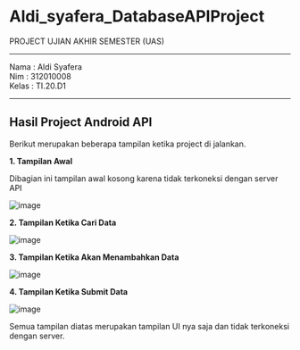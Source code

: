 # Aldi_syafera_DatabaseAPIProject

PROJECT UJIAN AKHIR SEMESTER (UAS)

<hr>

Nama : Aldi Syafera <br>
Nim : 312010008 <br>
Kelas : TI.20.D1

<hr>

## Hasil Project Android API 

Berikut merupakan beberapa tampilan ketika project di jalankan.

**1. Tampilan Awal**

Dibagian ini tampilan awal kosong karena tidak terkoneksi dengan server API

![image](https://github.com/Andriansyah00/Andri_DatabaseAPIProject/assets/73049521/a3d536ce-18e6-4f83-b564-f3847916fe4b)

**2. Tampilan Ketika Cari Data**

![image](https://github.com/Andriansyah00/Andri_DatabaseAPIProject/assets/73049521/066d7181-7fe6-4220-aced-08dfd9671398)

**3. Tampilan Ketika Akan Menambahkan  Data**

![image](https://github.com/Andriansyah00/Andri_DatabaseAPIProject/assets/73049521/3e4e63aa-d056-4ab7-b305-08c3de8a0cf6)

**4. Tampilan Ketika Submit  Data**

![image](https://github.com/Andriansyah00/Andri_DatabaseAPIProject/assets/73049521/26b44531-cf71-49cc-9121-7323ed07e581)

Semua tampilan diatas merupakan tampilan UI nya saja dan tidak terkoneksi dengan server.
